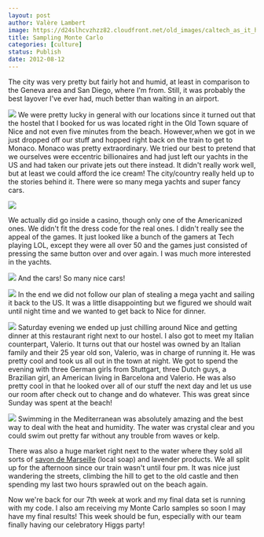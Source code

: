 ```yaml
---
layout: post
author: Valère Lambert
image: https://d24slhcvzhzz82.cloudfront.net/old_images/caltech_as_it_happens/6a0105349b8251970b017743f56497970d.jpg
title: Sampling Monte Carlo 
categories: [culture]
status: Publish
date: 2012-08-12
---
```



The city was very pretty but fairly hot and humid, at least in comparison to the Geneva area and San Diego, where I'm from. Still, it was probably the best layover I've ever had, much better than waiting in an airport.


![](https://d24slhcvzhzz82.cloudfront.net/old_images/caltech_as_it_happens/6a0105349b8251970b017743f563f0970d.jpg)
We were pretty lucky in general with our locations since it turned out that the hostel that I booked for us was located right in the Old Town square of Nice and not even five minutes from the beach. However,when we got in we just dropped off our stuff and hopped right back on the train to get to Monaco. Monaco was pretty extraordinary. We tried our best to pretend that we ourselves were eccentric billionaires and had just left our yachts in the US and had taken our private jets out there instead. It didn't really work well, but at least we could afford the ice cream! The city/country really held up to the stories behind it. There were so many mega yachts and super fancy cars.


![](https://d24slhcvzhzz82.cloudfront.net/old_images/caltech_as_it_happens/6a0105349b8251970b0176170f28d5970c.jpg)

We actually did go inside a casino, though only one of the Americanized ones. We didn't fit the dress code for the real ones. I didn't really see the appeal of the games. It just looked like a bunch of the gamers at Tech playing LOL, except they were all over 50 and the games just consisted of pressing the same button over and over again. I was much more interested in the yachts.


![](https://d24slhcvzhzz82.cloudfront.net/old_images/caltech_as_it_happens/6a0105349b8251970b017743f55de6970d.jpg)
And the cars! So many nice cars!


![](https://d24slhcvzhzz82.cloudfront.net/old_images/caltech_as_it_happens/6a0105349b8251970b0167691a2f57970b.jpg)
In the end we did not follow our plan of stealing a mega yacht and sailing it back to the US. It was a little disappointing but we figured we should wait until night time and we wanted to get back to Nice for dinner.


![](https://d24slhcvzhzz82.cloudfront.net/old_images/caltech_as_it_happens/6a0105349b8251970b017743f55975970d.jpg)
Saturday evening we ended up just chilling around Nice and getting dinner at this restaurant right next to our hostel. I also got to meet my Italian counterpart, Valerio. It turns out that our hostel was owned by an Italian family and their 25 year old son, Valerio, was in charge of running it. He was pretty cool and took us all out in the town at night. We got to spend the evening with three German girls from Stuttgart, three Dutch guys, a Brazilian girl, an American living in Barcelona and Valerio. He was also pretty cool in that he looked over all of our stuff the next day and let us use our room after check out to change and do whatever. This was great since Sunday was spent at the beach!


![](https://d24slhcvzhzz82.cloudfront.net/old_images/caltech_as_it_happens/6a0105349b8251970b0167691a192f970b.jpg)
Swimming in the Mediterranean was absolutely amazing and the best way to deal with the heat and humidity. The water was crystal clear and you could swim out pretty far without any trouble from waves or kelp.

There was also a huge market right next to the water where they sold all sorts of [savon de Marseille](https://en.wikipedia.org/wiki/Marseille_soap) (local soap) and lavender products. We all split up for the afternoon since our train wasn't until four pm. It was nice just wandering the streets, climbing the hill to get to the old castle and then spending my last two hours sprawled out on the beach again.

Now we're back for our 7th week at work and my final data set is running with my code. I also am receiving my Monte Carlo samples so soon I may have my final results! This week should be fun, especially with our team finally having our celebratory Higgs party!

